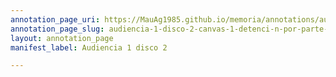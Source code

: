 ```yaml
---
annotation_page_uri: https://MauAg1985.github.io/memoria/annotations/audiencia-1-disco-2-canvas-1-detenci-n-por-parte-del-ejercito.json
annotation_page_slug: audiencia-1-disco-2-canvas-1-detenci-n-por-parte-del-ejercito
layout: annotation_page
manifest_label: Audiencia 1 disco 2

---
```

